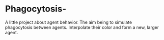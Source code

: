 # Phagocytosis-
A little project about agent behavior. The aim being to simulate phagocytosis between agents. Interpolate their color and form a new, larger agent.
